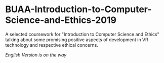 # BUAA-Introduction-to-Computer-Science-and-Ethics-2019
A selected coursework for "Introduction to Computer Science and Ethics" talking about some promising positive aspects of development in VR technology and respective ethical concerns.

*English Version is on the way*
